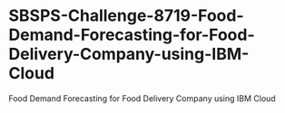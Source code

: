 # SBSPS-Challenge-8719-Food-Demand-Forecasting-for-Food-Delivery-Company-using-IBM-Cloud
Food Demand Forecasting for Food Delivery Company using IBM Cloud
